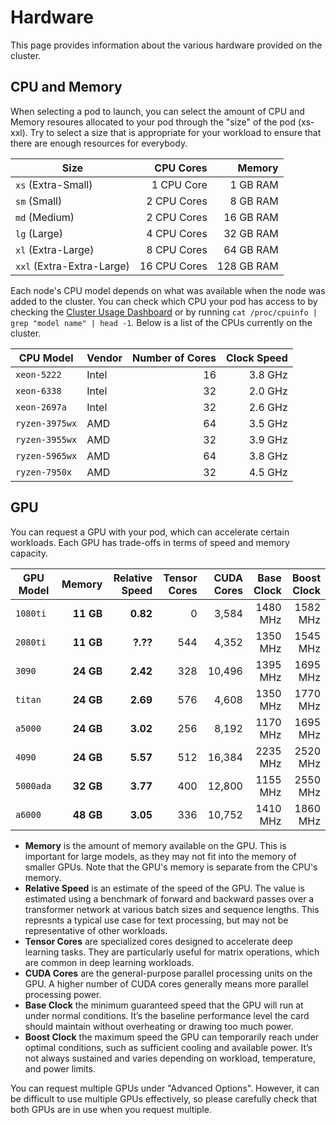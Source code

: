 # Hardware

This page provides information about the various hardware provided on the cluster.

## CPU and Memory

When selecting a pod to launch, you can select the amount of CPU and Memory resoures allocated to your pod through
the "size" of the pod (xs-xxl). Try to select a size that is appropriate for your workload to ensure that there
are enough resources for everybody.

| Size                      | CPU Cores    | Memory     |
|---------------------------|-------------:|-----------:|
| `xs` (Extra-Small)        |  1 CPU Core  |   1 GB RAM |
| `sm` (Small)              |  2 CPU Cores |   8 GB RAM |
| `md` (Medium)             |  2 CPU Cores |  16 GB RAM |
| `lg` (Large)              |  4 CPU Cores |  32 GB RAM |
| `xl` (Extra-Large)        |  8 CPU Cores |  64 GB RAM |
| `xxl` (Extra-Extra-Large) | 16 CPU Cores | 128 GB RAM |


Each node's CPU model depends on what was available when the node was added to the cluster. You can check which
CPU your pod has access to by checking the [Cluster Usage Dashboard](http://usage.ida.dcs.gla.ac.uk/) or by running
`cat /proc/cpuinfo | grep "model name" | head -1`. Below is a list of the CPUs currently on the cluster.


| CPU Model      | Vendor | Number of Cores | Clock Speed |
|----------------|--------|----------------:|------------:|
| `xeon-5222`    | Intel  | 16              | 3.8 GHz     |
| `xeon-6338`    | Intel  | 32              | 2.0 GHz     |
| `xeon-2697a`   | Intel  | 32              | 2.6 GHz     |
| `ryzen-3975wx` | AMD    | 64              | 3.5 GHz     |
| `ryzen-3955wx` | AMD    | 32              | 3.9 GHz     |
| `ryzen-5965wx` | AMD    | 64              | 3.8 GHz     |
| `ryzen-7950x`  | AMD    | 32              | 4.5 GHz     |

## GPU

You can request a GPU with your pod, which can accelerate certain workloads. Each GPU has trade-offs
in terms of speed and memory capacity.

| GPU Model |    Memory | Relative Speed | Tensor Cores | CUDA Cores | Base Clock | Boost Clock |
|-----------|----------:|---------------:|-------------:|-----------:|-----------:|------------:|
| `1080ti`  | **11 GB** |       **0.82** |            0 |      3,584 |   1480 MHz |    1582 MHz |
| `2080ti`  | **11 GB** |       **?.??** |          544 |      4,352 |   1350 MHz |    1545 MHz |
| `3090`    | **24 GB** |       **2.42** |          328 |     10,496 |   1395 MHz |    1695 MHz |
| `titan`   | **24 GB** |       **2.69** |          576 |      4,608 |   1350 MHz |    1770 MHz |
| `a5000`   | **24 GB** |       **3.02** |          256 |      8,192 |   1170 MHz |    1695 MHz |
| `4090`    | **24 GB** |       **5.57** |          512 |     16,384 |   2235 MHz |    2520 MHz |
| `5000ada` | **32 GB** |       **3.77** |          400 |     12,800 |   1155 MHz |    2550 MHz |
| `a6000`   | **48 GB** |       **3.05** |          336 |     10,752 |   1410 MHz |    1860 MHz |

<!--
| `5090`    | **32 GB** |       **?.??** |          512 |     16,384 |   2010 MHz |    2410 MHz |
| `6000blk` | **96 GB** |       **?.??** |          752 |     24,064 |   1590 MHz |    2617 MHz |
-->

 - **Memory** is the amount of memory available on the GPU. This is important for large models, as
   they may not fit into the memory of smaller GPUs. Note that the GPU's memory is separate from the
   CPU's memory.
 - **Relative Speed** is an estimate of the speed of the GPU. The value is estimated using a benchmark
   of forward and backward passes over a transformer network at various batch sizes and sequence lengths.
   This represnts a typical use case for text processing, but may not be representative of other workloads.
 - **Tensor Cores** are specialized cores designed to accelerate deep learning tasks. They are particularly
   useful for matrix operations, which are common in deep learning workloads.
 - **CUDA Cores** are the general-purpose parallel processing units on the GPU. A higher number of
   CUDA cores generally means more parallel processing power.
 - **Base Clock** the minimum guaranteed speed that the GPU will run at under normal conditions. It’s the
   baseline performance level the card should maintain without overheating or drawing too much power.
 - **Boost Clock** the maximum speed the GPU can temporarily reach under optimal conditions, such as
   sufficient cooling and available power. It’s not always sustained and varies depending on workload,
   temperature, and power limits.

You can request multiple GPUs under "Advanced Options". However, it can be difficult to use multiple
GPUs effectively, so please carefully check that both GPUs are in use when you request multiple.

<!--
Relative speeds using <https://github.com/seanmacavaney/gpu-benchmark>

1080ti
    Pod : shy-butterfly-52
    Timestamp : 2025-05-06T13:39:30.384809
    Pytorch version : 2.5.1+cu124
    CUDA version : 12.4
    Transformers version : 4.47.1
    GPU : NVIDIA GeForce GTX 1080 Ti
    0.82

3090
    Pod : joyous-snake-29
    Timestamp : 2025-05-06T13:40:02.352003
    Pytorch version : 2.5.1+cu124
    CUDA version : 12.4
    Transformers version : 4.47.1
    GPU : NVIDIA GeForce RTX 3090
    2.42

titan
    Pod : good-jaguar-21
    Timestamp : 2025-05-06T13:39:44.452430
    Pytorch version : 2.5.1+cu124
    CUDA version : 12.4
    Transformers version : 4.47.1
    GPU : NVIDIA TITAN RTX
    2.69

4090
    Pod : nutty-bat-19
    Timestamp : 2025-05-06T14:00:50.318387
    Pytorch version : 2.5.1+cu124
    CUDA version : 12.4
    Transformers version : 4.47.1
    GPU : NVIDIA GeForce RTX 4090
    5.57

5000ada
    Pod : annoying-goat-10
    Timestamp : 2025-05-06T16:46:56.506455
    Pytorch version : 2.5.1+cu124
    CUDA version : 12.4
    Transformers version : 4.47.1
    GPU : NVIDIA RTX 5000 Ada Generation
    3.77

a6000
    Pod : mysterious-frog-79
    Timestamp : 2025-05-07T04:41:00.165299
    Pytorch version : 2.5.1+cu124
    CUDA version : 12.4
    Transformers version : 4.47.1
    GPU : NVIDIA RTX A6000
    3.05

a5000
    Pod : talented-hawk-22
    Timestamp : 2025-05-09T15:35:06.434332
    Pytorch version : 2.5.1+cu124
    CUDA version : 12.4
    Transformers version : 4.47.1
    GPU : NVIDIA RTX A5000
    3.02
-->
